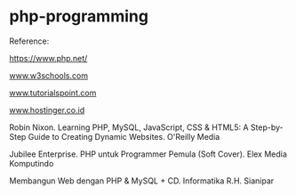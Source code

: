 # php-programming

Reference: 

https://www.php.net/

www.w3schools.com

www.tutorialspoint.com

www.hostinger.co.id

Robin Nixon. Learning PHP, MySQL, JavaScript, CSS & HTML5: A Step-by-Step Guide to Creating Dynamic Websites. O'Reilly Media

Jubilee Enterprise. PHP untuk Programmer Pemula (Soft Cover). Elex Media Komputindo

Membangun Web dengan PHP & MySQL + CD. 	Informatika
R.H. Sianipar
